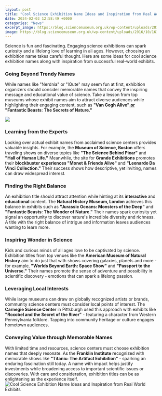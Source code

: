 ```yaml
---
layout: post
title: "Cool Science Exhibition Name Ideas and Inspiration from Real World Exhibits"
date: 2024-02-03 12:58:49 +0000
categories: "News"
excerpt_image: https://blog.sciencemuseum.org.uk/wp-content/uploads/2016/10/161001-SM-web-11.jpg
image: https://blog.sciencemuseum.org.uk/wp-content/uploads/2016/10/161001-SM-web-11.jpg
---
```


Science is fun and fascinating. Engaging science exhibitions can spark curiosity and a lifelong love of learning in all ages. However, choosing an exhibition name takes careful thought. Here are some ideas for cool science exhibition names along with inspiration from successful real-world exhibits.
### Going Beyond Trendy Names 
While names like "Nerdnia" or "IQute" may seem fun at first, exhibition organizers should consider memorable names that convey the inspiring message and educational value of science. Take a lesson from top museums whose exhibit names aim to attract diverse audiences while highlighting their engaging content, such as **"Van Gogh Alive"[ or ](https://store.fi.io.vn/xmas-matching-ugly-santa-riding-shetland-sheepdog-christmas-2)"Fantastic Beasts: The Secrets of Nature."**  

![](http://images.huffingtonpost.com/2013-11-13-Collidervisitorsindetectorssectionc.ScienceMuseum.AshelyFriddforNissenRichardsStudio2013.jpg)
### Learning from the Experts 
Looking over actual exhibit names from acclaimed science centers provides valuable insights. For example, the **Museum of Science, Boston** offers traveling shows on diverse topics like **"The Science Behind Pixar"** and **"Hall of Human Life."** Meanwhile, the site for **Grande Exhibitions** promotes their **blockbuster experiences "Monet & Friends Alive"** and **"Leonardo Da Vinci Collection."** Their success shows how descriptive, yet inviting, names can draw widespread interest.
### Finding the Right Balance
An exhibition title should attract attention while hinting at its **interactive** and **educational** content. The **Natural History Museum, London** achieves this balance in exhibits such as **"Jurassic Oceans: Monsters of the Deep"** and **"Fantastic Beasts: The Wonder of Nature."** Their names spark curiosity yet signal an opportunity to discover nature's incredible diversity and richness. A title with the right balance of intrigue and information leaves audiences wanting to learn more.  
### Inspiring Wonder in Science 
Kids and curious minds of all ages love to be captivated by science. Exhibition titles from top venues like the **American Museum of Natural History** aim to do just that with shows covering galaxies, planets and more - for example, **"Worlds Beyond Earth: Space Show"** and **"Passport to the Universe."** Their names promote the sense of adventure and possibility in scientific discovery - emotions that can spark a lifelong passion.
### Leveraging Local Interests
While large museums can draw on globally recognized artists or brands, community science centers must consider local points of interest. The **Carnegie Science Center** in Pittsburgh used this approach with exhibits like **"Roxobel and the Secret of the River"** - featuring a character from Western Pennsylvania folklore. Tapping into community heritage or culture engages hometown audiences.
### Conveying Value through Memorable Names
With limited time and resources, science centers must choose exhibition names that deeply resonate. As the **Franklin Institute** recognized with memorable shows like **"Titanic: The Artifact Exhibition"** - sparking an enduring fascination still today. A name with impact helps justify investments while broadening access to important scientific issues or discoveries. With care and consideration, exhibition titles can be as enlightening as the experience itself.
![Cool Science Exhibition Name Ideas and Inspiration from Real World Exhibits](https://blog.sciencemuseum.org.uk/wp-content/uploads/2016/10/161001-SM-web-11.jpg)